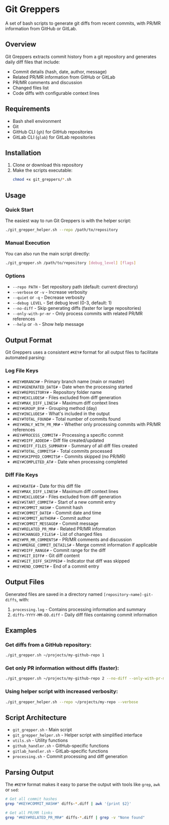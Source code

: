 # Git Greppers

A set of bash scripts to generate git diffs from recent commits, with PR/MR information from GitHub or GitLab.

## Overview

Git Greppers extracts commit history from a git repository and generates daily diff files that include:

- Commit details (hash, date, author, message)
- Related PR/MR information from GitHub or GitLab
- PR/MR comments and discussion
- Changed files list
- Code diffs with configurable context lines

## Requirements

- Bash shell environment
- Git
- GitHub CLI (`gh`) for GitHub repositories
- GitLab CLI (`glab`) for GitLab repositories

## Installation

1. Clone or download this repository
2. Make the scripts executable:
   ```bash
   chmod +x git_greppers/*.sh
   ```

## Usage

### Quick Start

The easiest way to run Git Greppers is with the helper script:

```bash
./git_grepper_helper.sh --repo /path/to/repository
```

### Manual Execution

You can also run the main script directly:

```bash
./git_grepper.sh /path/to/repository [debug_level] [flags]
```

### Options

- `--repo PATH` - Set repository path (default: current directory)
- `--verbose` or `-v` - Increase verbosity
- `--quiet` or `-q` - Decrease verbosity
- `--debug LEVEL` - Set debug level (0-3, default: 1)
- `--no-diff` - Skip generating diffs (faster for large repositories)
- `--only-with-pr-mr` - Only process commits with related PR/MR references
- `--help` or `-h` - Show help message

## Output Format

Git Greppers uses a consistent `#KEY#` format for all output files to facilitate automated parsing:

### Log File Keys

- `#KEY#BRANCH#` - Primary branch name (main or master)
- `#KEY#GENERATED_DATE#` - Date when the processing started
- `#KEY#REPOSITORY#` - Repository folder name
- `#KEY#EXCLUDES#` - Files excluded from diff generation
- `#KEY#MAX_DIFF_LINES#` - Maximum diff context lines
- `#KEY#GROUP_BY#` - Grouping method (day)
- `#KEY#INCLUDES#` - What's included in the output
- `#KEY#TOTAL_FOUND#` - Total number of commits found
- `#KEY#ONLY_WITH_PR_MR#` - Whether only processing commits with PR/MR references
- `#KEY#PROCESS_COMMIT#` - Processing a specific commit
- `#KEY#DIFF_ADDED#` - Diff file created/updated
- `#KEY#DIFF_FILES_SUMMARY#` - Summary of all diff files created
- `#KEY#TOTAL_COMMITS#` - Total commits processed
- `#KEY#SKIPPED_COMMITS#` - Commits skipped (no PR/MR)
- `#KEY#COMPLETED_AT#` - Date when processing completed

### Diff File Keys

- `#KEY#DATE#` - Date for this diff file
- `#KEY#MAX_DIFF_LINES#` - Maximum diff context lines
- `#KEY#EXCLUDES#` - Files excluded from diff generation
- `#KEY#START_COMMIT#` - Start of a new commit entry
- `#KEY#COMMIT_HASH#` - Commit hash
- `#KEY#COMMIT_DATE#` - Commit date and time
- `#KEY#COMMIT_AUTHOR#` - Commit author
- `#KEY#COMMIT_MESSAGE#` - Commit message
- `#KEY#RELATED_PR_MR#` - Related PR/MR information
- `#KEY#CHANGED_FILES#` - List of changed files
- `#KEY#PR_MR_COMMENTS#` - PR/MR comments and discussion
- `#KEY#MERGE_COMMIT_DETAILS#` - Merge commit information if applicable
- `#KEY#DIFF_RANGE#` - Commit range for the diff
- `#KEY#GIT_DIFF#` - Git diff content
- `#KEY#GIT_DIFF_SKIPPED#` - Indicator that diff was skipped
- `#KEY#END_COMMIT#` - End of a commit entry

## Output Files

Generated files are saved in a directory named `[repository-name]-git-diffs`, with:

1. `processing.log` - Contains processing information and summary
2. `diffs-YYYY-MM-DD.diff` - Daily diff files containing commit information

## Examples

### Get diffs from a GitHub repository:

```bash
./git_grepper.sh ~/projects/my-github-repo 1
```

### Get only PR information without diffs (faster):

```bash
./git_grepper.sh ~/projects/my-github-repo 2 --no-diff --only-with-pr-mr
```

### Using helper script with increased verbosity:

```bash
./git_grepper_helper.sh --repo ~/projects/my-repo --verbose
```

## Script Architecture

- `git_grepper.sh` - Main script
- `git_grepper_helper.sh` - Helper script with simplified interface
- `utils.sh` - Utility functions
- `github_handler.sh` - GitHub-specific functions
- `gitlab_handler.sh` - GitLab-specific functions
- `processing.sh` - Commit processing and diff generation

## Parsing Output

The `#KEY#` format makes it easy to parse the output with tools like `grep`, `awk` or `sed`:

```bash
# Get all commit hashes
grep "#KEY#COMMIT_HASH#" diffs-*.diff | awk '{print $2}'

# Get all PR/MR links
grep "#KEY#RELATED_PR_MR#" diffs-*.diff | grep -v "None found"
```
